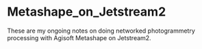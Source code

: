 # Metashape_on_Jetstream2

These are my ongoing notes on doing networked photogrammetry processing with Agisoft Metashape on Jetstream2.
